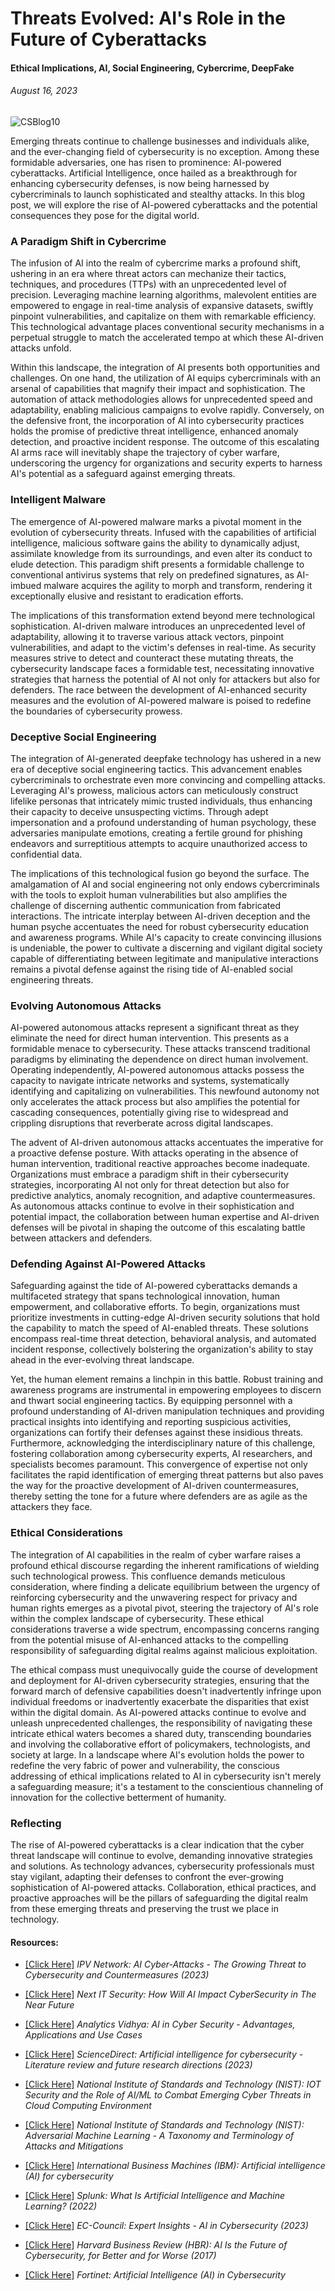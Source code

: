 # Threats Evolved: AI's Role in the Future of Cyberattacks
#### Ethical Implications, AI, Social Engineering, Cybercrime, DeepFake
###### August 16, 2023

![CSBlog10](https://github.com/CJanecka/Wisdom_for_the_Digital_World-My_Blog/assets/131223318/b6f54b10-2ba4-4d88-b7a5-d7881577c998)

Emerging threats continue to challenge businesses and individuals alike, and the ever-changing field of cybersecurity is no exception. Among these formidable adversaries, one has risen to prominence: AI-powered cyberattacks. Artificial Intelligence, once hailed as a breakthrough for enhancing cybersecurity defenses, is now being harnessed by cybercriminals to launch sophisticated and stealthy attacks. In this blog post, we will explore the rise of AI-powered cyberattacks and the potential consequences they pose for the digital world.

### A Paradigm Shift in Cybercrime

The infusion of AI into the realm of cybercrime marks a profound shift, ushering in an era where threat actors can mechanize their tactics, techniques, and procedures (TTPs) with an unprecedented level of precision. Leveraging machine learning algorithms, malevolent entities are empowered to engage in real-time analysis of expansive datasets, swiftly pinpoint vulnerabilities, and capitalize on them with remarkable efficiency. This technological advantage places conventional security mechanisms in a perpetual struggle to match the accelerated tempo at which these AI-driven attacks unfold.

Within this landscape, the integration of AI presents both opportunities and challenges. On one hand, the utilization of AI equips cybercriminals with an arsenal of capabilities that magnify their impact and sophistication. The automation of attack methodologies allows for unprecedented speed and adaptability, enabling malicious campaigns to evolve rapidly. Conversely, on the defensive front, the incorporation of AI into cybersecurity practices holds the promise of predictive threat intelligence, enhanced anomaly detection, and proactive incident response. The outcome of this escalating AI arms race will inevitably shape the trajectory of cyber warfare, underscoring the urgency for organizations and security experts to harness AI's potential as a safeguard against emerging threats.

### Intelligent Malware

The emergence of AI-powered malware marks a pivotal moment in the evolution of cybersecurity threats. Infused with the capabilities of artificial intelligence, malicious software gains the ability to dynamically adjust, assimilate knowledge from its surroundings, and even alter its conduct to elude detection. This paradigm shift presents a formidable challenge to conventional antivirus systems that rely on predefined signatures, as AI-imbued malware acquires the agility to morph and transform, rendering it exceptionally elusive and resistant to eradication efforts.

The implications of this transformation extend beyond mere technological sophistication. AI-driven malware introduces an unprecedented level of adaptability, allowing it to traverse various attack vectors, pinpoint vulnerabilities, and adapt to the victim's defenses in real-time. As security measures strive to detect and counteract these mutating threats, the cybersecurity landscape faces a formidable test, necessitating innovative strategies that harness the potential of AI not only for attackers but also for defenders. The race between the development of AI-enhanced security measures and the evolution of AI-powered malware is poised to redefine the boundaries of cybersecurity prowess.

### Deceptive Social Engineering

The integration of AI-generated deepfake technology has ushered in a new era of deceptive social engineering tactics. This advancement enables cybercriminals to orchestrate even more convincing and compelling attacks. Leveraging AI's prowess, malicious actors can meticulously construct lifelike personas that intricately mimic trusted individuals, thus enhancing their capacity to deceive unsuspecting victims. Through adept impersonation and a profound understanding of human psychology, these adversaries manipulate emotions, creating a fertile ground for phishing endeavors and surreptitious attempts to acquire unauthorized access to confidential data.

The implications of this technological fusion go beyond the surface. The amalgamation of AI and social engineering not only endows cybercriminals with the tools to exploit human vulnerabilities but also amplifies the challenge of discerning authentic communication from fabricated interactions. The intricate interplay between AI-driven deception and the human psyche accentuates the need for robust cybersecurity education and awareness programs. While AI's capacity to create convincing illusions is undeniable, the power to cultivate a discerning and vigilant digital society capable of differentiating between legitimate and manipulative interactions remains a pivotal defense against the rising tide of AI-enabled social engineering threats.

### Evolving Autonomous Attacks

AI-powered autonomous attacks represent a significant threat as they eliminate the need for direct human intervention. This presents as a formidable menace to cybersecurity. These attacks transcend traditional paradigms by eliminating the dependence on direct human involvement. Operating independently, AI-powered autonomous attacks possess the capacity to navigate intricate networks and systems, systematically identifying and capitalizing on vulnerabilities. This newfound autonomy not only accelerates the attack process but also amplifies the potential for cascading consequences, potentially giving rise to widespread and crippling disruptions that reverberate across digital landscapes.

The advent of AI-driven autonomous attacks accentuates the imperative for a proactive defense posture. With attacks operating in the absence of human intervention, traditional reactive approaches become inadequate. Organizations must embrace a paradigm shift in their cybersecurity strategies, incorporating AI not only for threat detection but also for predictive analytics, anomaly recognition, and adaptive countermeasures. As autonomous attacks continue to evolve in their sophistication and potential impact, the collaboration between human expertise and AI-driven defenses will be pivotal in shaping the outcome of this escalating battle between attackers and defenders.

### Defending Against AI-Powered Attacks

Safeguarding against the tide of AI-powered cyberattacks demands a multifaceted strategy that spans technological innovation, human empowerment, and collaborative efforts. To begin, organizations must prioritize investments in cutting-edge AI-driven security solutions that hold the capability to match the speed of AI-enabled threats. These solutions encompass real-time threat detection, behavioral analysis, and automated incident response, collectively bolstering the organization's ability to stay ahead in the ever-evolving threat landscape.

Yet, the human element remains a linchpin in this battle. Robust training and awareness programs are instrumental in empowering employees to discern and thwart social engineering tactics. By equipping personnel with a profound understanding of AI-driven manipulation techniques and providing practical insights into identifying and reporting suspicious activities, organizations can fortify their defenses against these insidious threats. Furthermore, acknowledging the interdisciplinary nature of this challenge, fostering collaboration among cybersecurity experts, AI researchers, and specialists becomes paramount. This convergence of expertise not only facilitates the rapid identification of emerging threat patterns but also paves the way for the proactive development of AI-driven countermeasures, thereby setting the tone for a future where defenders are as agile as the attackers they face.

### Ethical Considerations

The integration of AI capabilities in the realm of cyber warfare raises a profound ethical discourse regarding the inherent ramifications of wielding such technological prowess. This confluence demands meticulous consideration, where finding a delicate equilibrium between the urgency of reinforcing cybersecurity and the unwavering respect for privacy and human rights emerges as a pivotal pivot, steering the trajectory of AI's role within the complex landscape of cybersecurity. These ethical considerations traverse a wide spectrum, encompassing concerns ranging from the potential misuse of AI-enhanced attacks to the compelling responsibility of safeguarding digital realms against malicious exploitation.

The ethical compass must unequivocally guide the course of development and deployment for AI-driven cybersecurity strategies, ensuring that the forward march of defensive capabilities doesn't inadvertently infringe upon individual freedoms or inadvertently exacerbate the disparities that exist within the digital domain. As AI-powered attacks continue to evolve and unleash unprecedented challenges, the responsibility of navigating these intricate ethical waters becomes a shared duty, transcending boundaries and involving the collaborative effort of policymakers, technologists, and society at large. In a landscape where AI's evolution holds the power to redefine the very fabric of power and vulnerability, the conscious addressing of ethical implications related to AI in cybersecurity isn't merely a safeguarding measure; it's a testament to the conscientious channeling of innovation for the collective betterment of humanity.

### Reflecting

The rise of AI-powered cyberattacks is a clear indication that the cyber threat landscape will continue to evolve, demanding innovative strategies and solutions. As technology advances, cybersecurity professionals must stay vigilant, adapting their defenses to confront the ever-growing sophistication of AI-powered attacks. Collaboration, ethical practices, and proactive approaches will be the pillars of safeguarding the digital realm from these emerging threats and preserving the trust we place in technology.

#### Resources:

- [[Click Here]](https://ipvnetwork.com/ai-cyber-attacks-the-growing-threat-to-cybersecurity-and-countermeasures/#:~:text=Weaponizing%20Machine%2Dlearning&text=AI%20aids%20defenders%20in%20identifying,machine%20learning%20to%20their%20advantage.) *IPV Network: AI Cyber-Attacks - The Growing Threat to Cybersecurity and Countermeasures (2023)*

- [[Click Here]](https://nextitsecurity.com/how-will-ai-impact-cybersecurity-in-the-near-future/) *Next IT Security: How Will AI Impact CyberSecurity in The Near Future*

- [[Click Here]](https://www.analyticsvidhya.com/blog/2023/02/future-of-ai-and-machine-learning-in-cybersecurity/) *Analytics Vidhya: AI in Cyber Security - Advantages, Applications and Use Cases*

- [[Click Here]](https://pdf.sciencedirectassets.com/272144/1-s2.0-S1566253523X00050/1-s2.0-S1566253523001136/main.pdf?X-Amz-Security-Token=IQoJb3JpZ2luX2VjELL%2F%2F%2F%2F%2F%2F%2F%2F%2F%2FwEaCXVzLWVhc3QtMSJHMEUCIQDLEE6mFD91ag%2BwplnrVIEQPV3Hj4O9DGsuiS42BD4CxwIgOUMCBLzWbBFIqiwPr%2Bxp%2Fobwmr%2BaIFWW7FRnKNNm2NsqswUIaxAFGgwwNTkwMDM1NDY4NjUiDKFxZe1oSayitDZhdCqQBd1MeQV4ikVlGyxt1k3W1HGxsfEuOT3KFLyiG8ZTZTwy9S4XVkJJKTlJj23JcrzRtP2Zp%2FBVmtVnio4Rnbx6%2FurP0NRZCLW9wJjh8zNSRvwZ6r5edw5qfCAIINrcUcDdP3rrIbLSDiAOnAox1muuaJ6qRZuzE%2BmgObBk1FCc%2FCQV0xVqyreyf1pVWvG1E5jc8poKkXMMuL7%2B8kGBzTY52mndHNQda5C%2B1Yuv5FyWdkaJOzMnDFTh%2F%2FvpC3TLpV1Q2%2BAfmLIyFg3Vqjz6yAbvJZhXXGSEq4j9Ts9MYnwmwk0ClBKKdHFsAxfF638Kp%2BcMEKS%2BikJEtXQr%2F6H8Pzql2fOzJeCeIe%2BXQOuL5jloz3pmNuQ%2BlttvTkNg4xrBn9lMxpgIEfyF%2FNSJmtZFruc3xAAPV3RdmZTScbQZAteHUjnqjJl0GCvEroSIWNTQxpGhS%2FcSTkzp88%2FPVRpxir%2Bp9BMandLQQ3b0RMpk8%2FuAeiI2JOHPtIgvHIpOlp7%2FJUBBjc0rcsW35Rs%2B2xhjvXn31rUldf5Yov462hwdePxOKbjOu9VBw3gR56tKA2i3el7bTzU6EBhp3aXgnxXZeL8goLWZK6XBVej%2Bukf4uN4Jr2A2A82pmGgZLKK5Dttv%2BMHQpgmZB1%2Fx1%2BaREF0FWOZht14GxmZPU52YJ0x9Dhw0W9idxm9dmZE%2FVrFzgSFKarlOmlFnhM33Aq%2FTO%2F2AOvsZ0P1QxBkbipB6E0hBA4m%2BNfdnMRk7NmU8QggeMBmT1XnrdkGQepRQ1dhtT7AuxpmMZc4BBWHQ1sBFvONZb0xqA97Nto9%2Fk27SM7LIY8eSGFoxSiKjqYuEOc4oosvNNj5FkR3X2bbFJBUWUjEJkihGNzq2MOPu9aYGOrEB%2Ftqt%2F8jojlMUKrRqxzDDpSm6B59UDg8b6qllA7bd%2FRW9Xz%2BBHHqGsGMicqDwbB1qsDu6uosgKB1LYasYmHB5zTle9rbIX%2F7pFNgHAEyJ16xi%2BjQjGMFEQXNtIAy7Tkxr6GVET0gdb6cK9sEgP3mPNMi23gcc%2FzNjvzexjnlFr2uaDWKiQFDpEm7Gt1jcwgXUj%2BKqAUwlmQ7AZB073E6g8PcwHKo%2Bz%2BlKSLDoosjSkcuq&X-Amz-Algorithm=AWS4-HMAC-SHA256&X-Amz-Date=20230817T020401Z&X-Amz-SignedHeaders=host&X-Amz-Expires=300&X-Amz-Credential=ASIAQ3PHCVTY5LPATRF7%2F20230817%2Fus-east-1%2Fs3%2Faws4_request&X-Amz-Signature=0dda26e40e827922596d07fe08979dc37799104f5de35398fb7539a38152b108&hash=f6b568db7a936ab86d2cf93e29458792ecb16780328b92b50d8f2b5b755d8e9c&host=68042c943591013ac2b2430a89b270f6af2c76d8dfd086a07176afe7c76c2c61&pii=S1566253523001136&tid=spdf-f89272c6-5962-4d04-aea6-88836ce20993&sid=05f9552575178748d35ab27521327fd28f04gxrqa&type=client&tsoh=d3d3LnNjaWVuY2VkaXJlY3QuY29t&ua=0f1559045500545f56035f&rr=7f7e580e08f2145f&cc=us) *ScienceDirect: Artificial intelligence for cybersecurity - Literature review and future research directions (2023)*

- [[Click Here]](https://www.nist.gov/system/files/documents/2020/07/13/Temechu-IoT%20Security%20_%20Final.pdf) *National Institute of Standards and Technology (NIST): IOT Security and the Role of AI/ML to Combat Emerging
Cyber Threats in Cloud Computing Environment*

- [[Click Here]](https://nvlpubs.nist.gov/nistpubs/ai/NIST.AI.100-2e2023.ipd.pdf) *National Institute of Standards and Technology (NIST): Adversarial Machine Learning - A Taxonomy and Terminology of Attacks and Mitigations*

- [[Click Here]](https://www.ibm.com/security/artificial-intelligence#:~:text=AI%20is%20changing%20the%20game,augment%20under%2Dresourced%20security%20operations.&text=As%20cyberattacks%20grow%20in%20volume,analysts%20stay%20ahead%20of%20threats.) *International Business Machines (IBM): Artificial intelligence (AI) for cybersecurity*

- [[Click Here]](https://www.splunk.com/en_us/data-insider/ai-and-machine-learning.html) *Splunk: What Is Artificial Intelligence and Machine Learning? (2022)*

- [[Click Here]](https://www.eccouncil.org/cybersecurity-exchange/interview/regulations-for-artificial-intelligence-in-cybersecurity/) *EC-Council: Expert Insights - AI in Cybersecurity (2023)*

- [[Click Here]](https://hbr.org/2017/05/ai-is-the-future-of-cybersecurity-for-better-and-for-worse) *Harvard Business Review (HBR): AI Is the Future of Cybersecurity, for Better and for Worse (2017)*

- [[Click Here]](https://www.fortinet.com/resources/cyberglossary/artificial-intelligence-in-cybersecurity) *Fortinet: Artificial Intelligence (AI) in Cybersecurity*

